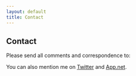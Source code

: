 ```yaml
---
layout: default
title: Contact
---
```

## Contact
Please send all comments and correspondence to:

<script type="text/javascript">
//<![CDATA[
<!--
var x="function f(x){var i,o=\"\",l=x.length;for(i=0;i<l;i+=2) {if(i+1<l)o+=" +
"x.charAt(i+1);try{o+=x.charAt(i);}catch(e){}}return o;}f(\"ufcnitnof x({)av" +
" r,i=o\\\"\\\"o,=l.xelgnhtl,o=;lhwli(e.xhcraoCedtAl(1/)3=!84{)rt{y+xx=l;=+;" +
"lc}tahce({)}}of(r=i-l;1>i0=i;--{)+ox=c.ahAr(t)i};erutnro s.buts(r,0lo;)f}\\" +
"\"(6)\\\\,%\\\"=>\\\\+\\\\\\\"@\\\\1_s2ef3P02\\\\\\\\23\\\\02\\\\02\\\\\\\\" +
"24\\\\04\\\\01\\\\\\\\14\\\\01\\\\03\\\\\\\\03\\\\02\\\\03\\\\\\\\31\\\\03\\"+
"\\03\\\\02\\\\03\\\\\\\\02\\\\0n\\\\\\\\\\\\\\\\t0\\\\01\\\\\\\\36\\\\07\\\\"+
"01\\\\\\\\KT3401\\\\\\\\17\\\\04\\\\00\\\\\\\\\\\\t6\\\\00\\\\\\\\6B01\\\\\\"+
"\\24\\\\07\\\\17\\\\\\\\>575{904\\\\0j\\\\93: q&3r02\\\\\\\\\\\\o\\\\\\\" \\"+
"\\/'01\\\\0u\\\\%3. 7!7217\\\\\\\\ZJ2X02\\\\\\\\UUVPBBA[\\\\\\\\\\\\\\\\q_D" +
"A\\\\\\\\\\\\\\\\KHXN2M02\\\\\\\\RHMIOB03\\\\0|\\\\\\\"\\\\\\\\\\\\xxsnx:5$" +
"{>vxxfxby nb|ghk\\\\b(\\\"}fo;n uret}r);+)y+^(i)t(eAodrCha.c(xdeCoarChomfrg" +
".intr=So+7;12%=;y=2y*))+y(6i>f({i+)i+l;i<0;i=r(foh;gten.l=x,l\\\"\\\\\\\"\\" +
"\\o=i,r va){,y(x fontincfu)\\\"\")"                                          ;
while(x=eval(x));
//-->
//]]>
</script>

You can also mention me on [Twitter](http://twitter.com/kyledreger) and [App.net](http://alpha.app.net/kyledreger).